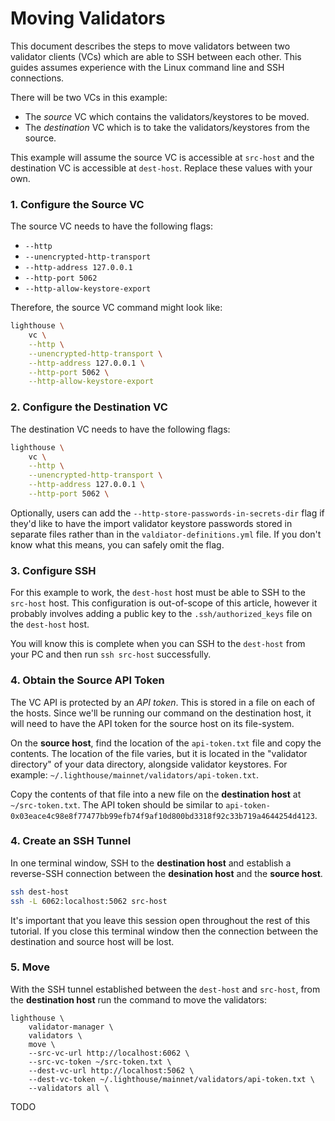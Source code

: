 # Moving Validators

This document describes the steps to move validators between two validator clients (VCs) which are
able to SSH between each other. This guides assumes experience with the Linux command line and SSH
connections.

There will be two VCs in this example:

- The *source* VC which contains the validators/keystores to be moved.
- The *destination* VC which is to take the validators/keystores from the source.

This example will assume the source VC is accessible at `src-host` and the destination VC is
accessible at `dest-host`. Replace these values with your own.

### 1. Configure the Source VC

The source VC needs to have the following flags:

- `--http`
- `--unencrypted-http-transport`
- `--http-address 127.0.0.1`
- `--http-port 5062`
- `--http-allow-keystore-export`

Therefore, the source VC command might look like:

```bash
lighthouse \
    vc \
    --http \
    --unencrypted-http-transport \
    --http-address 127.0.0.1 \
    --http-port 5062 \
    --http-allow-keystore-export
```

### 2. Configure the Destination VC

The destination VC needs to have the following flags:

```bash
lighthouse \
    vc \
    --http \
    --unencrypted-http-transport \
    --http-address 127.0.0.1 \
    --http-port 5062 \
```

Optionally, users can add the `--http-store-passwords-in-secrets-dir` flag if they'd like to have
the import validator keystore passwords stored in separate files rather than in the
`valdiator-definitions.yml` file. If you don't know what this means, you can safely omit the flag.

### 3. Configure SSH

For this example to work, the `dest-host` host must be able to SSH to the `src-host` host. This
configuration is out-of-scope of this article, however it probably involves adding a public key to
the `.ssh/authorized_keys` file on the `dest-host` host.

You will know this is complete when you can SSH to the `dest-host` from your PC and then run `ssh
src-host` successfully.

### 4. Obtain the Source API Token

The VC API is protected by an *API token*. This is stored in a file on each of the hosts. Since
we'll be running our command on the destination host, it will need to have the API token for the
source host on its file-system.

On the **source host**, find the location of the `api-token.txt` file and copy the contents. The
location of the file varies, but it is located in the "validator directory" of your data directory,
alongside validator keystores. For example: `~/.lighthouse/mainnet/validators/api-token.txt`.

Copy the contents of that file into a new file on the **destination host** at `~/src-token.txt`. The
API token should be similar to `api-token-0x03eace4c98e8f77477bb99efb74f9af10d800bd3318f92c33b719a4644254d4123`.


### 4. Create an SSH Tunnel

In one terminal window, SSH to the **destination host** and establish a reverse-SSH connection
between the **desination host** and the **source host**.

```bash
ssh dest-host
ssh -L 6062:localhost:5062 src-host
```

It's important that you leave this session open throughout the rest of this tutorial. If you close
this terminal window then the connection between the destination and source host will be lost.

### 5. Move

With the SSH tunnel established between the `dest-host` and `src-host`, from the **destination
host** run the command to move the validators:

```
lighthouse \
	validator-manager \
	validators \
	move \
	--src-vc-url http://localhost:6062 \
	--src-vc-token ~/src-token.txt \
	--dest-vc-url http://localhost:5062 \
	--dest-vc-token ~/.lighthouse/mainnet/validators/api-token.txt \
	--validators all \
```

TODO
